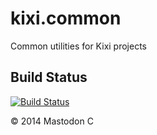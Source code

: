 kixi.common
===========

Common utilities for Kixi projects


## Build Status

[![Build Status](https://travis-ci.org/MastodonC/kixi.common.png?branch=master)](https://travis-ci.org/MastodonC/kixi.common)


© 2014 Mastodon C

